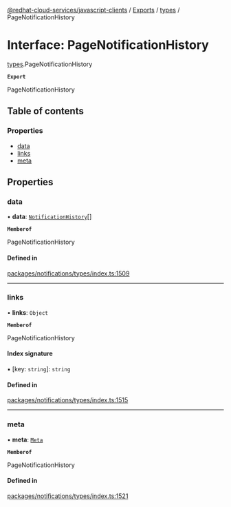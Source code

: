 [@redhat-cloud-services/javascript-clients](../README.md) / [Exports](../modules.md) / [types](../modules/types.md) / PageNotificationHistory

# Interface: PageNotificationHistory

[types](../modules/types.md).PageNotificationHistory

**`Export`**

PageNotificationHistory

## Table of contents

### Properties

- [data](types.PageNotificationHistory.md#data)
- [links](types.PageNotificationHistory.md#links)
- [meta](types.PageNotificationHistory.md#meta)

## Properties

### data

• **data**: [`NotificationHistory`](types.NotificationHistory.md)[]

**`Memberof`**

PageNotificationHistory

#### Defined in

[packages/notifications/types/index.ts:1509](https://github.com/RedHatInsights/javascript-clients/blob/main/packages/notifications/types/index.ts#L1509)

___

### links

• **links**: `Object`

**`Memberof`**

PageNotificationHistory

#### Index signature

▪ [key: `string`]: `string`

#### Defined in

[packages/notifications/types/index.ts:1515](https://github.com/RedHatInsights/javascript-clients/blob/main/packages/notifications/types/index.ts#L1515)

___

### meta

• **meta**: [`Meta`](types.Meta.md)

**`Memberof`**

PageNotificationHistory

#### Defined in

[packages/notifications/types/index.ts:1521](https://github.com/RedHatInsights/javascript-clients/blob/main/packages/notifications/types/index.ts#L1521)

